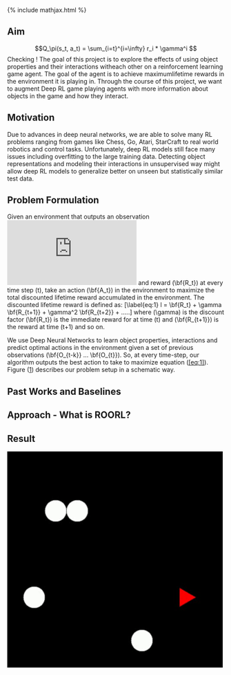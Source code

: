 
{% include mathjax.html %}


## Aim
$$Q_\pi(s_t, a_t) = \sum_{i=t}^{i=\infty} r_i * \gamma^i $$
Checking !
The goal of this project is to explore the effects of using object properties and their interactions witheach other on a reinforcement learning game agent. The goal of the agent is to achieve maximumlifetime rewards in the environment it is playing in. Through the course of this project, we want to augment Deep RL game playing agents with more information about objects in the game and how they interact.

## Motivation
Due to advances in deep neural networks, we are able to solve many RL problems ranging from games like Chess, Go, Atari, StarCraft to real world robotics and control tasks. Unfortunately, deep RL models still face many issues including overfitting to the large training data. Detecting object representations and modeling their interactions in unsupervised way might allow deep RL models to generalize better on unseen but statistically similar test data.

## Problem Formulation
Given an environment that outputs an observation ![observation](https://latex.codecogs.com/gif.latex?%5Cbf%7BO_t%7D) and reward \(\bf{R_t}\) at every time step \(t\), take an action \(\bf{A_t}\) in the environment to maximize the total discounted lifetime reward accumulated in the environment. The discounted lifetime reward is defined as: \[\label{eq:1} l = \bf{R_t} + \gamma \bf{R_{t+1}} + \gamma^2 \bf{R_{t+2}} + .....\] where \(\gamma\) is the discount factor \(\bf{R_t}\) is the immediate reward for at time \(t\) and \(\bf{R_{t+1}}\) is the reward at time \(t+1\) and so on.

We use Deep Neural Networks to learn object properties, interactions and predict optimal actions in the environment given a set of previous observations \(\bf{O_{t-k}} ... \bf{O_{t}}\). So, at every time-step, our algorithm outputs the best action to take to maximize equation ([\[eq:1\]](#eq:1)). Figure ([1](#fig:1)) describes our problem setup in a schematic way.

## Past Works and Baselines

## Approach - What is ROORL?

## Result
![Video](dqn_video.gif)

